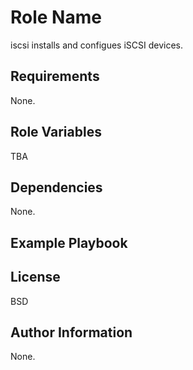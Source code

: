 Role Name
=========

iscsi installs and configues iSCSI devices.

Requirements
------------

None.

Role Variables
--------------

TBA

Dependencies
------------

None.

Example Playbook
----------------


License
-------

BSD

Author Information
------------------

None.
